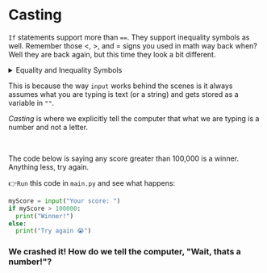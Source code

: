 # Casting

`If` statements support more than `==`. They support inequality symbols as well. Remember those <, >, and = signs you used in math way back when? Well they are back again, but this time they look a bit different.

<details> <summary> Equality and Inequality Symbols </summary>
  
```python
# equal
5 == 5

# not equal
3 != 5

# greater than
5 > 3

# greater than or equal to
5 >= 3

# less than
3 < 5

# less than or equal to
3 <= 5


```
</details>

This is because the way `input` works behind the scenes is it always assumes what you are typing is text (or a string) and gets stored as a variable in `""`.

*Casting* is where we explicitly tell the computer that what we are typing is a number and not a letter.

&nbsp;

The code below is saying any score greater than 100,000 is a winner. Anything less, try again. 

👉`Run` this code in `main.py` and see what happens:
```python
myScore = input("Your score: ")
if myScore > 100000:
  print("Winner!")
else:
  print("Try again 😭")
```

### We crashed it! How do we tell the computer, "Wait, thats a number!"?

